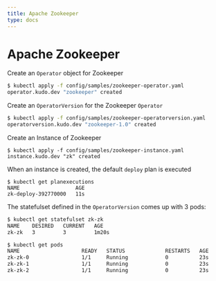 ```yaml
---
title: Apache Zookeeper
type: docs
---
```


# Apache Zookeeper

Create an `Operator` object for Zookeeper
```bash
$ kubectl apply -f config/samples/zookeeper-operator.yaml
operator.kudo.dev "zookeeper" created
```

Create an `OperatorVersion` for the Zookeeper `Operator`

```bash
$ kubectl apply -f config/samples/zookeeper-operatorversion.yaml
operatorversion.kudo.dev "zookeeper-1.0" created
```


Create an Instance of Zookeeper
```
$ kubectl apply -f config/samples/zookeeper-instance.yaml
instance.kudo.dev "zk" created
```

When an instance is created, the default `deploy` plan is executed

```
$ kubectl get planexecutions
NAME                  AGE
zk-deploy-392770000   11s
```

The statefulset defined in the `OperatorVersion` comes up with 3 pods:

```bash
$ kubectl get statefulset zk-zk
NAME    DESIRED   CURRENT   AGE
zk-zk   3         3         1m20s
```

```bash
$ kubectl get pods
NAME                    READY   STATUS             RESTARTS   AGE
zk-zk-0                 1/1     Running            0          23s
zk-zk-1                 1/1     Running            0          23s
zk-zk-2                 1/1     Running            0          23s
```
